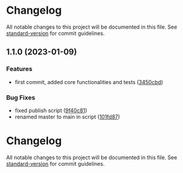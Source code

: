 # Changelog

All notable changes to this project will be documented in this file. See
[standard-version](https://github.com/conventional-changelog/standard-version)
for commit guidelines.

## 1.1.0 (2023-01-09)

### Features

- first commit, added core functionalities and tests
  ([3450cbd](https://github.com/jcollinsondev/TypedApiMapper/commit/3450cbdb33a2ae965df301dde58f03762b8fb774))

### Bug Fixes

- fixed publish script
  ([9f40c81](https://github.com/jcollinsondev/TypedApiMapper/commit/9f40c8131ce6994009244e8870d8433c015d133b))
- renamed master to main in script
  ([101fd87](https://github.com/jcollinsondev/TypedApiMapper/commit/101fd87e80acef1899313406cff6355546b880b4))

# Changelog

All notable changes to this project will be documented in this file. See
[standard-version](https://github.com/conventional-changelog/standard-version)
for commit guidelines.
